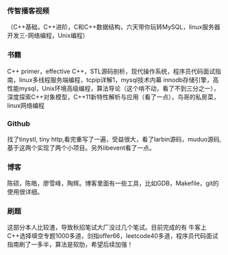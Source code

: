 ### 传智播客视频
（C++基础，C++进阶，C和C++数据结构，六天带你玩转MySQL，linux服务器开发三-网络编程，Unix编程）
### 书籍
C++ primer，effective C++，STL源码剖析，现代操作系统，程序员代码面试指南，linux多线程服务端编程，tcpip详解1，mysql技术内幕
innodb存储引擎，高性能mysql，Unix环境高级编程，算法导论（这个啃不动，看了不到三分之一），深度探索C++对象模型，C++11新特性解析与应用（看了一点），鸟哥的私房菜，linux网络编程
### Github
找了tinystl, tiny http,看完重写了一遍，受益很大，看了larbin源码，muduo源码,基于这两个实现了两个小项目。另外libevent看了一点。
### 博客
陈硕，陈皓，廖雪峰，陶辉。博客里面有一些工具，比如GDB，Makefile，git的使用很详细。
### 刷题
这部分本人比较渣，导致秋招笔试大厂没过几个笔试。目前完成的有
牛客上C++选择填空专题1000多道，剑指offer66，leetcode40多道，程序员代码面试指南刷了一多半，算法是软肋，希望后续加强！
